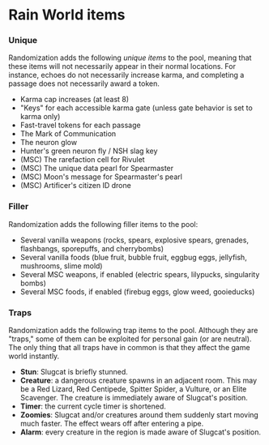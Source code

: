 # Rain World items

### Unique
Randomization adds the following _unique items_ to the pool,
meaning that these items will not necessarily appear in their normal locations.
For instance, echoes do not necessarily increase karma,
and completing a passage does not necessarily award a token.
- Karma cap increases (at least 8)
- "Keys" for each accessible karma gate (unless gate behavior is set to karma only)
- Fast-travel tokens for each passage
- The Mark of Communication
- The neuron glow
- Hunter's green neuron fly / NSH slag key
- (MSC) The rarefaction cell for Rivulet
- (MSC) The unique data pearl for Spearmaster
- (MSC) Moon's message for Spearmaster's pearl
- (MSC) Artificer's citizen ID drone

### Filler
Randomization adds the following filler items to the pool:
- Several vanilla weapons
(rocks, spears, explosive spears, grenades, flashbangs, sporepuffs, and cherrybombs)
- Several vanilla foods
(blue fruit, bubble fruit, eggbug eggs, jellyfish, mushrooms, slime mold)
- Several MSC weapons, if enabled (electric spears, lilypucks, singularity bombs)
- Several MSC foods, if enabled (firebug eggs, glow weed, gooieducks)

### Traps
Randomization adds the following trap items to the pool.
Although they are "traps," some of them can be exploited for personal gain (or are neutral).
The only thing that all traps have in common is that they affect the game world instantly.
- **Stun**: Slugcat is briefly stunned.
- **Creature**: a dangerous creature spawns in an adjacent room.
This may be a Red Lizard, Red Centipede, Spitter Spider, a Vulture, or an Elite Scavenger.
The creature is immediately aware of Slugcat's position.
- **Timer**: the current cycle timer is shortened.
- **Zoomies**: Slugcat and/or creatures around them suddenly start moving much faster.
The effect wears off after entering a pipe.
- **Alarm**: every creature in the region is made aware of Slugcat's position.